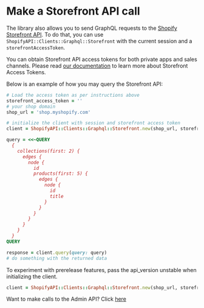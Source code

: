 # Make a Storefront API call

The library also allows you to send GraphQL requests to the [Shopify Storefront API](https://shopify.dev/docs/storefront-api). To do that, you can use `ShopifyAPI::Clients::Graphql::Storefront` with the current session and a `storefrontAccessToken`.

You can obtain Storefront API access tokens for both private apps and sales channels. Please read [our documentation](https://shopify.dev/docs/storefront-api/getting-started) to learn more about Storefront Access Tokens.

Below is an example of how you may query the Storefront API:

```ruby
# Load the access token as per instructions above
storefront_access_token = ''
# your shop domain
shop_url = 'shop.myshopify.com'

# initialize the client with session and storefront access token
client = ShopifyAPI::Clients::Graphql::Storefront.new(shop_url, storefront_access_token)

query = <<~QUERY
  {
    collections(first: 2) {
      edges {
        node {
          id
          products(first: 5) {
            edges {
              node {
                id
                title
              }
            }
          }
        }
      }
    }
  }
QUERY

response = client.query(query: query)
# do something with the returned data
```

To experiment with prerelease features, pass the api_version unstable when initializing the client.

```ruby
client = ShopifyAPI::Clients::Graphql::Storefront.new(shop_url, storefront_access_token, api_version: "unstable")
```

Want to make calls to the Admin API? Click [here](graphql.md)
